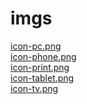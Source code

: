 # imgs 
<a href='https://gabrielryanft.github.io/learning/cursoemvideo/htmlecss/css/medque/imgs/icon-pc.png' target='_blank' rel='next'>icon-pc.png</a><br/>
<a href='https://gabrielryanft.github.io/learning/cursoemvideo/htmlecss/css/medque/imgs/icon-phone.png' target='_blank' rel='next'>icon-phone.png</a><br/>
<a href='https://gabrielryanft.github.io/learning/cursoemvideo/htmlecss/css/medque/imgs/icon-print.png' target='_blank' rel='next'>icon-print.png</a><br/>
<a href='https://gabrielryanft.github.io/learning/cursoemvideo/htmlecss/css/medque/imgs/icon-tablet.png' target='_blank' rel='next'>icon-tablet.png</a><br/>
<a href='https://gabrielryanft.github.io/learning/cursoemvideo/htmlecss/css/medque/imgs/icon-tv.png' target='_blank' rel='next'>icon-tv.png</a><br/>

